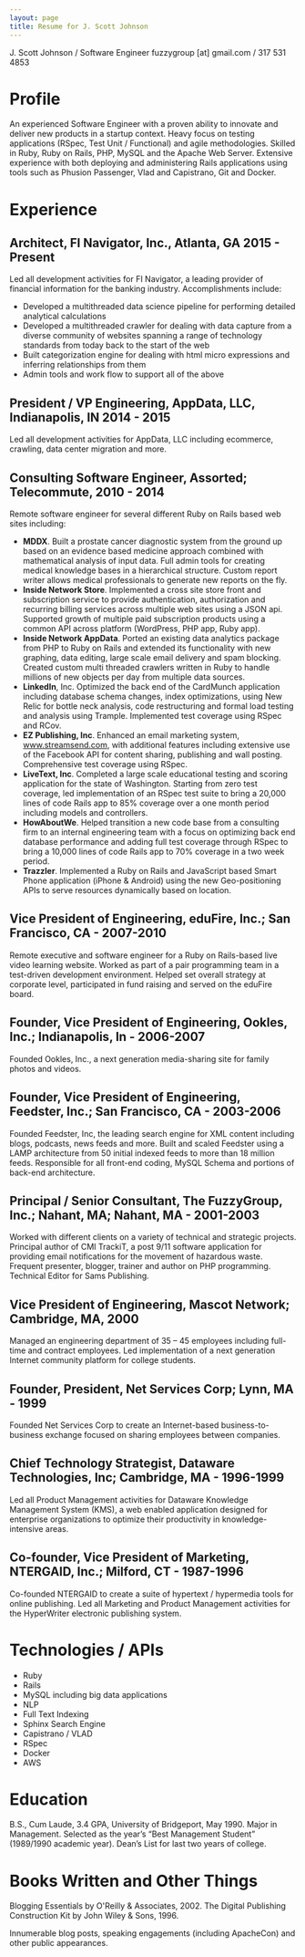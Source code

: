 ```yaml
---
layout: page
title: Resume for J. Scott Johnson
---
```

J. Scott Johnson / Software Engineer
fuzzygroup [at] gmail.com / 317 531 4853

# Profile
An experienced Software Engineer with a proven ability to innovate and deliver new products in a startup context.  Heavy focus on testing applications (RSpec, Test Unit / Functional) and agile methodologies.
Skilled in Ruby, Ruby on Rails, PHP, MySQL and the Apache Web Server.  Extensive experience with both deploying and administering Rails applications using tools such as Phusion Passenger, Vlad and Capistrano, Git and Docker.

# Experience
## Architect, FI Navigator, Inc., Atlanta, GA 2015 - Present
Led all development activities for FI Navigator, a leading provider of financial information for the banking industry.  Accomplishments include:
* Developed a multithreaded data science pipeline for performing detailed analytical calculations
* Developed a multithreaded crawler for dealing with data capture from a diverse community of websites spanning a range of technology standards from today back to the start of the web
* Built categorization engine for dealing with html micro expressions and inferring relationships from them
* Admin tools and work flow to support all of the above
## President / VP Engineering, AppData, LLC, Indianapolis, IN 2014 - 2015
Led all development activities for AppData, LLC including ecommerce, crawling, data center migration and more.
## Consulting Software Engineer, Assorted; Telecommute, 2010 - 2014
Remote software engineer for several different Ruby on Rails based web sites including:
* **MDDX**.  Built a prostate cancer diagnostic system from the ground up based on an evidence based medicine approach combined with mathematical analysis of input data.  Full admin tools for creating medical knowledge bases in a hierarchical structure.  Custom report writer allows medical professionals to generate new reports on the fly.
* **Inside Network Store**.  Implemented a cross site store front and subscription service to provide authentication, authorization and recurring billing services across multiple web sites using a JSON api.  Supported growth of multiple paid subscription products using a common API across platform (WordPress, PHP app, Ruby app).
* **Inside Network AppData**.  Ported an existing data analytics package from PHP to Ruby on Rails and extended its functionality with new graphing, data editing, large scale email delivery and spam blocking.  Created custom multi threaded crawlers written in Ruby to handle millions of new objects per day from multiple data sources.
* **LinkedIn**, Inc. Optimized the back end of the CardMunch application including database schema changes, index optimizations, using New Relic for bottle neck analysis, code restructuring and formal load testing and analysis using Trample.  Implemented test coverage using RSpec and RCov.
* **EZ Publishing, Inc**.  Enhanced an email marketing system, www.streamsend.com, with additional features including extensive use of the Facebook API for content sharing, publishing and wall posting.  Comprehensive test coverage using RSpec.
* **LiveText, Inc**. Completed a large scale educational testing and scoring application for the state of Washington. Starting from zero test coverage, led implementation of an RSpec test suite to bring a 20,000 lines of code Rails app to 85% coverage over a one month period including models and controllers.
* **HowAboutWe**.  Helped transition a new code base from a consulting firm to an internal engineering team with a focus on optimizing back end database performance and adding full test coverage through RSpec to bring a 10,000 lines of code Rails app to 70% coverage in a two week period.
* **Trazzler**.  Implemented a Ruby on Rails and JavaScript based Smart Phone application (iPhone & Android) using the new Geo-positioning APIs to serve resources dynamically based on location.

## Vice President of Engineering, eduFire, Inc.; San Francisco, CA - 2007-2010
Remote executive and software engineer for a Ruby on Rails-based live video learning website.  Worked as part of a pair programming team in a test-driven development environment.  Helped set overall strategy at corporate level, participated in fund raising and served on the eduFire board.
## Founder, Vice President of Engineering, Ookles, Inc.; Indianapolis, In - 2006-2007
Founded Ookles, Inc., a next generation media-sharing site for family photos and videos.  
## Founder, Vice President of Engineering, Feedster, Inc.;  San Francisco, CA - 2003-2006
Founded Feedster, Inc, the leading search engine for XML content including blogs, podcasts, news feeds and more.  Built and scaled Feedster using a LAMP architecture from 50 initial indexed feeds to more than 18 million feeds.  Responsible for all front-end coding, MySQL Schema and portions of back-end architecture.
## Principal / Senior Consultant, The FuzzyGroup, Inc.; Nahant, MA; Nahant, MA - 2001-2003
Worked with different clients on a variety of technical and strategic projects.  Principal author of CMI TrackiT, a post 9/11 software application for providing email notifications for the movement of hazardous waste. Frequent presenter, blogger, trainer and author on PHP programming. Technical Editor for Sams Publishing.
## Vice President of Engineering, Mascot Network; Cambridge, MA, 2000
Managed an engineering department of 35 – 45 employees including full-time and contract employees. Led implementation of a next generation Internet community platform for college students.
## Founder, President, Net Services Corp; Lynn, MA - 1999
Founded Net Services Corp to create an Internet-based business-to-business exchange focused on sharing employees between companies.  
## Chief Technology Strategist, Dataware Technologies, Inc; Cambridge, MA - 1996-1999
Led all Product Management activities for Dataware Knowledge Management System (KMS), a web enabled application designed for enterprise organizations to optimize their productivity in knowledge-intensive areas.
## Co-founder, Vice President of Marketing, NTERGAID, Inc.; Milford, CT - 1987-1996
Co-founded NTERGAID to create a suite of hypertext / hypermedia tools for online publishing.  Led all Marketing and Product Management activities for the HyperWriter electronic publishing system.
# Technologies / APIs
* Ruby
* Rails
* MySQL including big data applications
* NLP
* Full Text Indexing 
* Sphinx Search Engine
* Capistrano / VLAD
* RSpec
* Docker
* AWS
# Education
B.S., Cum Laude, 3.4 GPA, University of Bridgeport, May 1990.  Major in Management. Selected as the year’s “Best Management Student” (1989/1990 academic year).  Dean’s List for last two years of college.
# Books Written and Other Things
Blogging Essentials by O'Reilly & Associates, 2002.
The Digital Publishing Construction Kit by John Wiley & Sons, 1996.

Innumerable blog posts, speaking engagements (including ApacheCon) and other public appearances.

